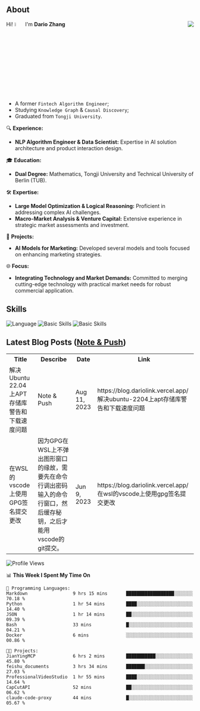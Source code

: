 ## About

<img align="right" src="https://github-readme-stats.vercel.app/api?username=dario-github&show_icons=true&bg_color=00000000&hide_title=true&hide_border=true&include_all_commits=true&count_private=true&theme=transparent" />

Hi! <img src="https://media.giphy.com/media/hvRJCLFzcasrR4ia7z/giphy.gif" width="5%"> I'm **Dario Zhang**

- A former `Fintech Algorithm Engineer`;
- Studying `Knowledge Graph` & `Causal Discovery`;
- Graduated from `Tongji University`.

🔍 **Experience:**
- **NLP Algorithm Engineer & Data Scientist:** Expertise in AI solution architecture and product interaction design.

🎓 **Education:**
- **Dual Degree:** Mathematics, Tongji University and Technical University of Berlin (TUB).

🛠️ **Expertise:**
- **Large Model Optimization & Logical Reasoning:** Proficient in addressing complex AI challenges.
- **Macro-Market Analysis & Venture Capital:** Extensive experience in strategic market assessments and investment.

🚀 **Projects:**
- **AI Models for Marketing:** Developed several models and tools focused on enhancing marketing strategies.

🌐 **Focus:**
- **Integrating Technology and Market Demands:** Committed to merging cutting-edge technology with practical market needs for robust commercial application.


## Skills

![Language](https://skillicons.dev/icons?i=py,matlab,pytorch,latex,regex,mysql,sqlite)
![Basic Skills](https://skillicons.dev/icons?i=bash,git,linux,md)
![Basic Skills](https://skillicons.dev/icons?i=vim,vscode,jupyterlab)

## Latest Blog Posts ([Note & Push](https://blog.dariolink.vercel.app/))

<table>
  <tr><th>Title</th><th>Describe</th><th>Date</th><th>Link</th></tr>
  <!-- BLOG-POST-LIST:START --><tr><td>解决Ubuntu 22.04上APT存储库警告和下载速度问题</td><td>Note &amp; Push</td><td>Aug 11, 2023</td><td>https://blog.dariolink.vercel.app/解决ubuntu-2204上apt存储库警告和下载速度问题</td></tr><tr><td>在WSL的vscode上使用GPG签名提交更改</td><td>因为GPG在WSL上不弹出图形窗口的缘故，需要先在命令行调出密码输入的命令行窗口，然后缓存秘钥，之后才能用vscode的git提交。</td><td>Jun 9, 2023</td><td>https://blog.dariolink.vercel.app/在wsl的vscode上使用gpg签名提交更改</td></tr><!-- BLOG-POST-LIST:END -->
</table>

<!--START_SECTION:waka-->
![Profile Views](http://img.shields.io/badge/Profile%20Views-3-blue)

📊 **This Week I Spent My Time On** 

```text
💬 Programming Languages: 
Markdown                 9 hrs 15 mins       ██████████████████░░░░░░░   70.18 % 
Python                   1 hr 54 mins        ████░░░░░░░░░░░░░░░░░░░░░   14.40 % 
JSON                     1 hr 14 mins        ██░░░░░░░░░░░░░░░░░░░░░░░   09.39 % 
Bash                     33 mins             █░░░░░░░░░░░░░░░░░░░░░░░░   04.21 % 
Docker                   6 mins              ░░░░░░░░░░░░░░░░░░░░░░░░░   00.86 % 

🐱‍💻 Projects: 
JianYingMCP              6 hrs 2 mins        ███████████░░░░░░░░░░░░░░   45.80 % 
feishu_documents         3 hrs 34 mins       ███████░░░░░░░░░░░░░░░░░░   27.03 % 
ProfessionalVideoStudio  1 hr 55 mins        ████░░░░░░░░░░░░░░░░░░░░░   14.64 % 
CapCutAPI                52 mins             ██░░░░░░░░░░░░░░░░░░░░░░░   06.62 % 
claude-code-proxy        44 mins             █░░░░░░░░░░░░░░░░░░░░░░░░   05.67 % 
```


<!--END_SECTION:waka-->
